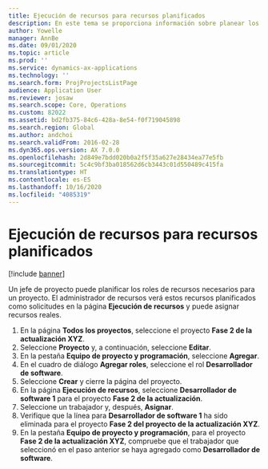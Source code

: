 ```yaml
---
title: Ejecución de recursos para recursos planificados
description: En este tema se proporciona información sobre planear los recursos de un proyecto.
author: Yowelle
manager: AnnBe
ms.date: 09/01/2020
ms.topic: article
ms.prod: ''
ms.service: dynamics-ax-applications
ms.technology: ''
ms.search.form: ProjProjectsListPage
audience: Application User
ms.reviewer: josaw
ms.search.scope: Core, Operations
ms.custom: 82022
ms.assetid: bd2fb375-84c6-428a-8e54-f0f719045898
ms.search.region: Global
ms.author: andchoi
ms.search.validFrom: 2016-02-28
ms.dyn365.ops.version: AX 7.0.0
ms.openlocfilehash: 2d849e7bdd020b0a2f5f35a627e28434ea77e5fb
ms.sourcegitcommit: 5c4c9bf3ba018562d6cb3443c01d550489c415fa
ms.translationtype: HT
ms.contentlocale: es-ES
ms.lasthandoff: 10/16/2020
ms.locfileid: "4085319"
---
```

# <a name="resource-fulfillment-for-planned-resources"></a>Ejecución de recursos para recursos planificados

[!include [banner](../includes/banner.md)]

Un jefe de proyecto puede planificar los roles de recursos necesarios para un proyecto. El administrador de recursos verá estos recursos planificados como solicitudes en la página **Ejecución de recursos** y puede asignar recursos reales.

1. En la página **Todos los proyectos**, seleccione el proyecto **Fase 2 de la actualización XYZ**.
2. Seleccione **Proyecto** y, a continuación, seleccione **Editar**.
3. En la pestaña **Equipo de proyecto y programación**, seleccione **Agregar**.
4. En el cuadro de diálogo **Agregar roles**, seleccione el rol **Desarrollador de software**.
5. Seleccione **Crear** y cierre la página del proyecto.
6. En la página **Ejecución de recursos**, seleccione **Desarrollador de software 1** para el proyecto **Fase 2 de la actualización**.
7. Seleccione un trabajador y, después, **Asignar**.
8. Verifique que la línea para **Desarrollador de software 1** ha sido eliminada para el proyecto **Fase 2 del proyecto de la actualización XYZ**.
9. En la pestaña **Equipo de proyecto y programación**, para el proyecto **Fase 2 de la actualización XYZ**, compruebe que el trabajador que seleccionó en el paso anterior se haya agregado como **Desarrollador de software**.
